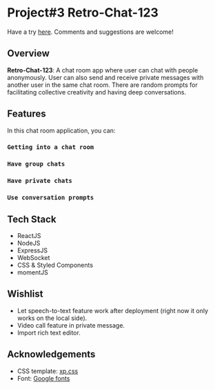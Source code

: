 # Project#3 Retro-Chat-123

Have a try [here](https://retro-chat-123.netlify.app/). Comments and suggestions are welcome!

## Overview
**Retro-Chat-123**: A chat room app where user can chat with people anonymously. User can also send and receive private messages with another user in the same chat room. There are random prompts for facilitating collective creativity and having deep conversations.

## Features

In this chat room application, you can:

### `Getting into a chat room`

### `Have group chats`

### `Have private chats`

### `Use conversation prompts`


## Tech Stack
* ReactJS
* NodeJS
* ExpressJS
* WebSocket
* CSS & Styled Components
* momentJS

## Wishlist
* Let speech-to-text feature work after deployment (right now it only works on the local side).
* Video call feature in private message.
* Import rich text editor.

## Acknowledgements
* CSS template: [xp.css](https://botoxparty.github.io/XP.css/)
* Font: [Google fonts](https://fonts.google.com/)
